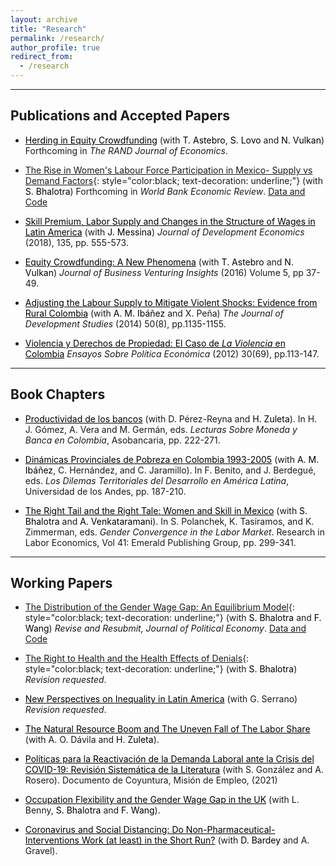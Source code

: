 ```yaml
---
layout: archive
title: "Research"
permalink: /research/
author_profile: true
redirect_from:
  - /research
---
```


<hr>

## Publications and Accepted Papers

* <a href="https://people.hec.edu/lovo/wp-content/uploads/sites/28/2023/01/Herding_Equity_Crowdfunding-4.pdf" style="color: black;">Herding in Equity Crowdfunding</a> (with <a href="https://www.hec.edu/en/faculty-research/faculty-directory/faculty-member/astebro-thomas" style="color: black; text-decoration: none;">T. Astebro</a>, <a href="https://people.hec.edu/lovo/" style="color: black; text-decoration: none;">S. Lovo</a> and <a href="https://www.ox.ac.uk/news-and-events/find-an-expert/professor-nir-vulkan" style="color: black; text-decoration: none;">N. Vulkan</a>) Forthcoming in *The RAND Journal of Economics*.
  
* [The Rise in Women's Labour Force Participation in Mexico- Supply vs Demand Factors](/files/Bhalotra-Fernandez-Mexico-FLFP-supply-demand.pdf){: style="color:black; text-decoration: underline;"} (with <a href="https://sites.google.com/site/srbhalotra/" style="color: black; text-decoration: none;">S. Bhalotra</a>) Forthcoming in *World Bank Economic Review*. [Data and Code](https://github.com/man-fern/Bhalotra-Fernandez-WBER-Replication)

* <a href="https://www.sciencedirect.com/science/article/abs/pii/S0304387818304905" style="color: black;">Skill Premium, Labor Supply and Changes in the Structure of Wages in Latin America</a> (with <a href="https://www.jsmessina.com/" style="color: black; text-decoration: none;">J. Messina</a>) *Journal of Development Economics* (2018), 135, pp. 555-573.

* <a href="https://www.sciencedirect.com/science/article/abs/pii/S2352673416300026" style="color: black;">Equity Crowdfunding: A New Phenomena</a> (with <a href="https://www.hec.edu/en/faculty-research/faculty-directory/faculty-member/astebro-thomas" style="color: black; text-decoration: none;">T. Astebro</a> and <a href="https://www.ox.ac.uk/news-and-events/find-an-expert/professor-nir-vulkan" style="color: black; text-decoration: none;">N. Vulkan</a>) *Journal of Business Venturing Insights* (2016) Volume 5, pp 37-49.

* <a href="https://www.tandfonline.com/doi/abs/10.1080/00220388.2014.919384" style="color: black;"> Adjusting the Labour Supply to Mitigate Violent Shocks: Evidence from Rural Colombia</a> (with <a href="http://www.anamariaibanez.net/" style="color: black; text-decoration: none;">A. M.  Ibáñez</a> and X. Peña) *The Journal of Development Studies* (2014) 50(8), pp.1135-1155.

* <a href="https://www.banrep.gov.co/sites/default/files/publicaciones/archivos/espe_art3_69.pdf" style="color: black;"> Violencia y Derechos de Propiedad: El Caso de *La Violencia* en Colombia</a> *Ensayos Sobre Política Económica* (2012) 30(69), pp.113-147.

<hr>

## Book Chapters

* <a href="https://www.asobancaria.com/wp-content/uploads/2022/08/Lecturas_Sobre_Moneda_y_Banca_en_Colombia_2022.pdf" style="color: black;">Productividad de los bancos</a> (with D. Pérez-Reyna and <a href="https://economia.uniandes.edu.co/zuleta" style="color: black; text-decoration: none;">H. Zuleta</a>). In H. J. Gómez, A. Vera and M. Germán, eds. *Lecturas Sobre Moneda y Banca en Colombia*, Asobancaria, pp. 222-271.

* <a href="https://www.jstor.org/stable/10.7440/j.ctt1g0b7ps" style="color: black;"> Dinámicas Provinciales de Pobreza en Colombia 1993-2005</a> (with <a href="http://www.anamariaibanez.net/" style="color: black; text-decoration: none;">A. M.  Ibáñez</a>, C. Hernández, and C. Jaramillo). In F. Benito, and J. Berdegué, eds. *Los Dilemas Territoriales del Desarrollo en América Latina*, Universidad de los Andes, pp. 187-210.

* <a href="https://www.emerald.com/insight/publication/doi/10.1108/S0147-9121201541" style="color: black;"> The Right Tail and the Right Tale: Women and Skill in Mexico</a> (with <a href="https://sites.google.com/site/srbhalotra/" style="color: black; text-decoration: none;">S. Bhalotra</a> and <a href="https://sites.google.com/site/atheendar/home" style="color: black; text-decoration: none;">A. Venkataramani</a>). In S. Polanchek, K. Tasiramos, and K. Zimmerman, eds. *Gender Convergence in the Labor Market*. Research in Labor Economics, Vol 41: Emerald Publishing Group, pp. 299-341.

<hr>

## Working Papers

* [The Distribution of the Gender Wage Gap: An Equilibrium Model](/files/Bhalotra-Fernandez-Wang-FLFP-eq-model.pdf){: style="color:black; text-decoration: underline;"} (with <a href="https://sites.google.com/site/srbhalotra/" style="color: black; text-decoration: none;">S. Bhalotra</a> and <a href="https://fanwangecon.github.io/" style="color: black; text-decoration: none;">F. Wang</a>) *Revise and Resubmit, Journal of Political Economy*. [Data and Code](https://fanwangecon.github.io/PrjLabEquiBFW/)

* [The Right to Health and the Health Effects of Denials](/files/Bhalotra-Fernandez-right-to-health.pdf){: style="color:black; text-decoration: underline;"} (with <a href="https://sites.google.com/site/srbhalotra/" style="color: black; text-decoration: none;">S. Bhalotra</a>) *Revision requested*.

* <a href="https://repositorio.uniandes.edu.co/handle/1992/58838" style="color: black;"> New Perspectives on Inequality in Latin America</a> (with G. Serrano) *Revision requested*.

* <a href="https://papers.ssrn.com/sol3/papers.cfm?abstract_id=3892487" style="color: black;">The Natural Resource Boom and The Uneven Fall of The Labor Share</a> (with A. O. Dávila and <a href="https://economia.uniandes.edu.co/zuleta" style="color: black; text-decoration: none;">H. Zuleta</a>).

* <a href="https://www.misionempleo.gov.co/Documentos%20compartidos/Doc_Coyuntura/Reactivacion_demanda_laboral.pdf" style="color: black;">Políticas para la Reactivación de la Demanda Laboral ante la Crisis del COVID-19: Revisión Sistemática de la Literatura</a> (with S. González and A. Rosero). Documento de Coyuntura, Misión de Empleo, (2021)

* <a href="https://fanwangecon.github.io/assets/UK_Flexibility_Gender_Wage_Gap.pdf" style="color: black;"> Occupation Flexibility and the Gender Wage Gap in the UK</a> (with L. Benny, <a href="https://sites.google.com/site/srbhalotra/" style="color: black; text-decoration: none;">S. Bhalotra</a> and <a href="https://fanwangecon.github.io/" style="color: black; text-decoration: none;">F. Wang</a>).

* <a href="https://www.iza.org/publications/dp/14095/coronavirus-and-social-distancing-do-non-pharmaceutical-interventions-work-at-least-in-the-short-run" style="color: black;"> Coronavirus and Social Distancing: Do Non-Pharmaceutical-Interventions Work (at least) in the Short Run?</a> (with <a href="https://sites.google.com/site/davidbardey/" style="color: black; text-decoration: none;">D. Bardey</a> and A. Gravel).